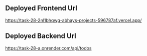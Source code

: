 ## Deployed Frontend Url  
https://task-28-2nl1bhqwg-abhays-projects-596787af.vercel.app/

## Deployed Backend Url  
https://task-28-a.onrender.com/api/todos

 
 
